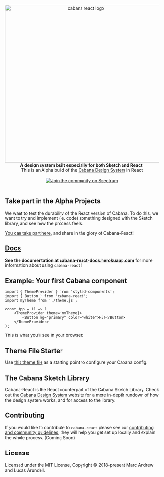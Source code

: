 <div align="center">
  <a href="https://cabana-react-docs.herokuapp.com">
    <img alt="cabana react logo" src="https://i.imgur.com/2oFxHhj.png" width="514px"  />
  </a>
</div>
<div align="center" style="text-align: center;">
  <strong>A design system built especially for both Sketch and React.</strong> 
  <br />
  This is an Alpha build of the <a href="https://cabanadesignsystem.com">Cabana Design System</a> in React
  <br />
  <br />
  <a href="https://spectrum.chat/cabana-designsystem"><img src="https://withspectrum.github.io/badge/badge.svg" alt="Join the   community on Spectrum"></a>
</div>

<br />

## Take part in the Alpha Projects
We want to test the durability of the React version of Cabana. To do this, we want to try and implement (ie. code) something designed with the Sketch library, and see how the process feels. 

[You can take part here](https://docs.google.com/document/d/1-l3p8BzwHaukl3mhh8bSb5C1hVjb7MNuWFtS4xEfOj4/edit?usp=sharing), and share in the glory of Cabana-React!


## [Docs](https://cabana-react-docs.herokuapp.com)

**See the documentation at [cabana-react-docs.herokuapp.com](https://cabana-react-docs.herokuapp.com)** for more information about using `cabana-react`!

## Example: Your first Cabana component

<!-- prettier-ignore -->
```JSX
import { ThemeProvider } from 'styled-components';
import { Button } from 'cabana-react';
import myTheme from './theme.js';

const App = () => (
    <ThemeProvider theme={myTheme}>
        <Button bg="primary" color="white">Hi!</Button>
    </ThemeProvider>
);
```

This is what you'll see in your browser:

<div align="center"
    <img alt="Screenshot of the above code ran in a browser" src="https://i.imgur.com/EJMmI3y.png" height="62" />
</div>

## Theme File Starter
Use [this theme file](https://github.com/lucastobrazil/cabana-react-docs/blob/master/src/theme.js) as a starting point to configure your Cabana config. 

## The Cabana Sketch Library

Cabana-React is the React counterpart of the Cabana Sketch Library. Check out the [Cabana Design System](https://cabanadesignsystem.com) website for a more in-depth rundown of how the design system works, and for access to the library.

## Contributing

If you would like to contribute to `cabana-react` please see our [contributing and community guidelines](./CONTRIBUTING.md), they will help you get set up locally and explain the whole process. (Coming Soon)

## License

Licensed under the MIT License, Copyright © 2018-present Marc Andrew and Lucas Arundell.
